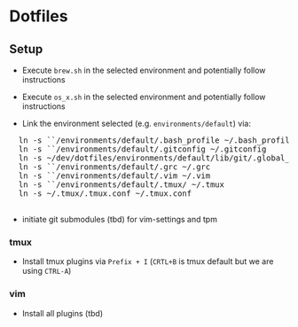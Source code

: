 # Dotfiles

## Setup

* Execute `brew.sh` in the selected environment and potentially follow instructions
* Execute `os_x.sh` in the selected environment and potentially follow instructions


* Link the environment selected (e.g. `environments/default`)  via:
 <pre>
  ln -s `<your/checkout/path>`/environments/default/.bash_profile ~/.bash_profile
  ln -s `<your/checkout/path>`/environments/default/.gitconfig ~/.gitconfig
  ln -s ~/dev/dotfiles/environments/default/lib/git/.global_gitignore ~/.global_gitignore
  ln -s `<your/checkout/path>`/environments/default/.grc ~/.grc
  ln -s `<your/checkout/path>`/environments/default/.vim ~/.vim
  ln -s `<your/checkout/path>`/environments/default/.tmux/ ~/.tmux
  ln -s ~/.tmux/.tmux.conf ~/.tmux.conf
 </pre>

* initiate git submodules (tbd) for vim-settings and tpm

### tmux

* Install tmux plugins via `Prefix + I` (`CRTL+B` is tmux default but we are using `CTRL-A`)

### vim

* Install all plugins (tbd)